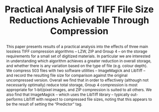 ---
abstract: This paper presents results of a practical analysis into the effects of
  three main lossless TIFF compression algorithms – LZW, ZIP and Group 4 – on the
  storage requirements for a small set of digitized materials. In particular we are
  interested in understanding which algorithm achieves a greater reduction in overall
  storage, and whether there is any variation based on the type of file (e.g. colour
  depth). We compress 503 files with two software utilities – ImageMagick and LibTiff
  – and record the resulting file size for comparison against the original uncompressed
  version. Overall we find that in order to effectively (although not necessarily
  optimally) reduce total storage, Group 4 compression is most appropriate for 1-bit/pixel
  images, and ZIP compression is suited to all others. We also find that ImageMagick
  – which uses the LibTiff library – typically out-performs LibTiff with respect to
  compressed file sizes, noting that this appears to be the result of setting the
  “Predictor” tag.
creators:
- Peter May
- Kevin Davies
date: null
document_url: https://services.phaidra.univie.ac.at/api/object/o:503166/download
grand_parent: iPRES
institutions: []
keywords: []
landing_page_url: https://phaidra.univie.ac.at/o:503166
language: eng
layout: publication
license: CC BY-NC-SA 3.0 AT
notes_url: null
parent: iPRES 2016
publication_type: paper
size: 480166
slides_url: null
source_name: iPRES
stream_url: null
title: Practical Analysis of TIFF File Size Reductions Achievable Through Compression
year: 2016
---